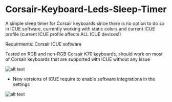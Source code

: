 # Corsair-Keyboard-Leds-Sleep-Timer

A simple sleep timer for Corsair keyboards since there is no option to do so in ICUE software, currently working with static colors and current ICUE profile (current ICUE profile affects ALL ICUE devices!)


Requirments: Corsair ICUE software


Tested on RGB and non-RGB Corsair K70 keyboards, should work on most of Corsair keyboards that are supported with ICUE without any issue

![alt text](https://i.imgur.com/fwiJcRX.png)


* New versions of ICUE require to enable software integrations in the settings

![alt text](https://i.imgur.com/J054SfB.png)
